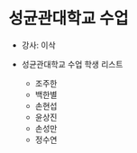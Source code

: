 # 성균관대학교 수업

* 강사: 이삭

* 성균관대학교 수업 학생 리스트

    - 조주한
    - 백한별
    - 손현섭
    - 윤상진
    - 손성만
    - 정수연

